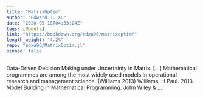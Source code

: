 ```yaml
---
title: "MatrixOptim"
author: "Edward J. Xu"
date: "2020-05-18T04:53:24Z"
tags: [Models]
link: "https://bookdown.org/edxu96/matrixoptim/"
length_weight: "4.2%"
repo: "edxu96/MatrixOptim.jl"
pinned: false
---
```


Data-Driven Decision Making under Uncertainty in Matrix. [...] Mathematical programmes are among the most widely used models in operational research and management science. (Williams 2013) Williams, H Paul. 2013. Model Building in Mathematical Programming. John Wiley & ...

